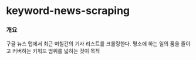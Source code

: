 # keyword-news-scraping

### 개요

구글 뉴스 탭에서 최근 며칠간의 기사 리스트를 크롤링한다. 평소에 하는 일의 품을 줄이고 커버하는 키워드 범위를 넓히는 것이 목적
